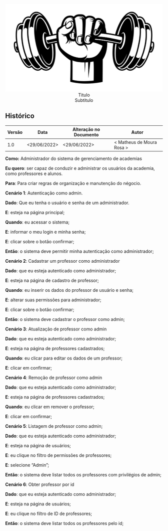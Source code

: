 <div align=center>
  <img src="./imagens/logo.jpg">
</div>


<div align="center">Titulo</div>
<div align="center">Subtitulo</div>

## Histórico
|**Versão**|**Data**|**Alteração no Documento**|**Autor**|
|------|----|---------|-----|
|1.0|<29/06/2022>|<29/06/2022>|< Matheus de Moura Rosa >|


**Como:** Administrador do sistema de gerenciamento de academias

**Eu quero**: ser capaz de conduzir e administrar os usuários da academia, como professores e alunos.

**Para**: Para criar regras de organização e manutenção do négocio.

**Cenário 1**: Autenticação como admin.

**Dado**: Que eu tenha o usuário e senha de um administrador.

**E**: esteja na página principal;

**Quando**: eu acessar o sistema;

**E**: informar o meu login e minha senha;

**E**: clicar sobre o botão confirmar;

**Então**: o sistema deve permitir minha autenticação como administrador;

**Cenário 2**: Cadastrar um professor como administrador

**Dado**: que eu esteja autenticado como administrador;

**E**: esteja na página de cadastro de professor;

**Quando**: eu inserir os dados do professor de usuário e senha;

**E**: alterar suas permissões para administrador;

**E**: clicar sobre o botão confirmar;

**Então**: o sistema deve cadastrar o professor como admin;

**Cenário 3**: Atualização de professor como admin

**Dado**: que eu esteja autenticado como administrador;

**E**: esteja na página de professores cadastrados;

**Quando**: eu clicar para editar os dados de um professor;

**E**: clicar em confirmar;

**Cenário 4**: Remoção de professor como admin

**Dado**: que eu esteja autenticado como administrador;

**E**: esteja na página de professores cadastrados;

**Quando**: eu clicar em remover o professor;

**E**: clicar em confirmar;

**Cenário 5**: Listagem de professor como admin;

**Dado**: que eu esteja autenticado como administrador;

**E**: esteja na página de usuários;

**E**: eu clique no filtro de permissões de professores;

**E**: selecione “Admin”;

**Então**: o sistema deve listar todos os professores com privilégios de admin;

**Cenário 6**: Obter professor por id

**Dado**: que eu esteja autenticado como administrador;

**E**: esteja na página de usuários;

**E**: eu clique no filtro de ID de professores;

**Então**: o sistema deve listar todos os professores pelo id;

</DIV>